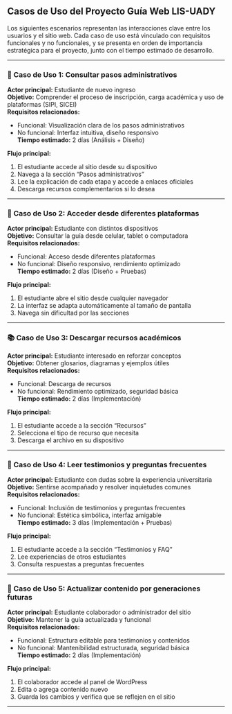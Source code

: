 ## Casos de Uso del Proyecto Guía Web LIS-UADY

Los siguientes escenarios representan las interacciones clave entre los usuarios y el sitio web. Cada caso de uso está vinculado con requisitos funcionales y no funcionales, y se presenta en orden de importancia estratégica para el proyecto, junto con el tiempo estimado de desarrollo.

---

### 🧭 Caso de Uso 1: Consultar pasos administrativos

**Actor principal:** Estudiante de nuevo ingreso  
**Objetivo:** Comprender el proceso de inscripción, carga académica y uso de plataformas (SIPI, SICEI)  
**Requisitos relacionados:**
- Funcional: Visualización clara de los pasos administrativos
- No funcional: Interfaz intuitiva, diseño responsivo  
**Tiempo estimado:** 2 días (Análisis + Diseño)

**Flujo principal:**
1. El estudiante accede al sitio desde su dispositivo
2. Navega a la sección “Pasos administrativos”
3. Lee la explicación de cada etapa y accede a enlaces oficiales
4. Descarga recursos complementarios si lo desea

---

### 📱 Caso de Uso 2: Acceder desde diferentes plataformas

**Actor principal:** Estudiante con distintos dispositivos  
**Objetivo:** Consultar la guía desde celular, tablet o computadora  
**Requisitos relacionados:**
- Funcional: Acceso desde diferentes plataformas
- No funcional: Diseño responsivo, rendimiento optimizado  
**Tiempo estimado:** 2 días (Diseño + Pruebas)

**Flujo principal:**
1. El estudiante abre el sitio desde cualquier navegador
2. La interfaz se adapta automáticamente al tamaño de pantalla
3. Navega sin dificultad por las secciones

---

### 📚 Caso de Uso 3: Descargar recursos académicos

**Actor principal:** Estudiante interesado en reforzar conceptos  
**Objetivo:** Obtener glosarios, diagramas y ejemplos útiles  
**Requisitos relacionados:**
- Funcional: Descarga de recursos
- No funcional: Rendimiento optimizado, seguridad básica  
**Tiempo estimado:** 2 días (Implementación)

**Flujo principal:**
1. El estudiante accede a la sección “Recursos”
2. Selecciona el tipo de recurso que necesita
3. Descarga el archivo en su dispositivo

---

### 💬 Caso de Uso 4: Leer testimonios y preguntas frecuentes

**Actor principal:** Estudiante con dudas sobre la experiencia universitaria  
**Objetivo:** Sentirse acompañado y resolver inquietudes comunes  
**Requisitos relacionados:**
- Funcional: Inclusión de testimonios y preguntas frecuentes
- No funcional: Estética simbólica, interfaz amigable  
**Tiempo estimado:** 3 días (Implementación + Pruebas)

**Flujo principal:**
1. El estudiante accede a la sección “Testimonios y FAQ”
2. Lee experiencias de otros estudiantes
3. Consulta respuestas a preguntas frecuentes

---

### 🔧 Caso de Uso 5: Actualizar contenido por generaciones futuras

**Actor principal:** Estudiante colaborador o administrador del sitio  
**Objetivo:** Mantener la guía actualizada y funcional  
**Requisitos relacionados:**
- Funcional: Estructura editable para testimonios y contenidos
- No funcional: Mantenibilidad estructurada, seguridad básica  
**Tiempo estimado:** 2 días (Implementación)

**Flujo principal:**
1. El colaborador accede al panel de WordPress
2. Edita o agrega contenido nuevo
3. Guarda los cambios y verifica que se reflejen en el sitio

---
